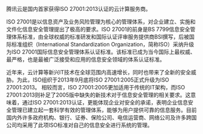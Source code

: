 腾讯云是国内首家获得ISO 27001:2013认证的云计算服务商。

ISO 27001是以信息资产及业务风险管理为核心的管理体系，对企业建立、实施和文件化信息安全管理提出了极高的要求。ISO 27001的前身是BS 7799信息安全管理体系标准，由全球权威的标准研发和国际认证评审服务提供商BSI撰写，后被国际标准组织（International Standardization Organization，简称ISO）采纳升级为ISO 27001国际信息安全管理体系认证标准。该标准已成为当今国际上最权威、最严格，也是最被广泛接受和应用的信息安全领域的体系认证标准。

近年来，云计算等新兴IT技术在全球范围内高速增长，同时也带来了全新的安全威胁。为此，ISO组织于2013年9月底将ISO 27001:2005正式升级为ISO 27001:2013。 相较而言，ISO 27001:2005更加适用于传统的IT架构，而ISO 27001:2013则补足了2005版中缺失的新技术对于信息安全管理的相关要求。这意味着，通过ISO 27001:2013认证，更能体现企业对安全的承诺，表明企业信息安全管理已建立起一套科学有效的管理体系，能够为用户提供可靠的信息服务。目前国内外许多政府机构、银行、证券、保险公司、电信运营商、网络公司及许多跨国公司均采用了此项ISO标准对自己的信息安全进行系统的管理。